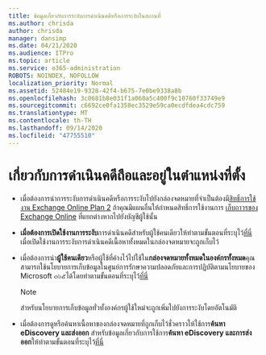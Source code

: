 ```yaml
---
title: ข้อมูลเกี่ยวกับการระงับการดำเนินคดีหรือการระงับในสถานที่
ms.author: chrisda
author: chrisda
manager: dansimp
ms.date: 04/21/2020
ms.audience: ITPro
ms.topic: article
ms.service: o365-administration
ROBOTS: NOINDEX, NOFOLLOW
localization_priority: Normal
ms.assetid: 52484e19-9328-42f4-b675-7e0be9338a8b
ms.openlocfilehash: 3c0681b8e031f1a060a5c400f9c10760f33749e9
ms.sourcegitcommit: c6692ce0fa1358ec3529e59ca0ecdfdea4cdc759
ms.translationtype: MT
ms.contentlocale: th-TH
ms.lasthandoff: 09/14/2020
ms.locfileid: "47755510"
---
```

# <a name="about-litigation-holds-and-in-place-holds"></a>เกี่ยวกับการดำเนินคดีถือและอยู่ในตำแหน่งที่ตั้ง

- เมื่อต้องการนำการระงับการดำเนินคดีหรือการระงับไปยังกล่องจดหมายที่จำเป็นต้องมี[สิทธิ์การใช้งาน Exchange Online Plan 2](https://docs.microsoft.com/office365/servicedescriptions/office-365-platform-service-description/office-365-plan-options) ถ้าคุณมีแผนอื่นให้กำหนดสิทธิ์การใช้งานการ [เก็บถาวรของ Exchange Online](https://docs.microsoft.com/office365/servicedescriptions/exchange-online-archiving-service-description/exchange-online-archiving-service-description) ที่แยกต่างหากไปยังบัญชีผู้ใช้นั้น 
    
- **เมื่อต้องการเปิดใช้งานการระงับ**การดำเนินคดีสำหรับผู้ใช้คนเดียวให้ทำตามขั้นตอนที่ระบุไว้[ที่นี่](https://docs.microsoft.com/office365/SecurityCompliance/place-a-mailbox-on-litigation-hold) เมื่อเปิดใช้งานการระงับการดำเนินคดีเนื้อหาทั้งหมดในกล่องจดหมายจะถูกเก็บไว้
    
- เมื่อต้องการนำ**ผู้ใช้คนเดียว**หรือผู้ใช้ที่ค้างไว้ไปใช้ใน**กล่องจดหมายทั้งหมดในองค์กรทั้งหมด**คุณสามารถใช้นโยบายการเก็บข้อมูลในศูนย์การรักษาความปลอดภัยและการปฏิบัติตามนโยบายของ Microsoft ๓๖๕ได้โดยทำตามขั้นตอนที่ระบุไว้[ที่นี่]( https://docs.microsoft.com/microsoft-365/compliance/retention-policies)
    
    > [!NOTE]
    > สำหรับนโยบายการเก็บข้อมูลทั่วทั้งองค์กรผู้ใช้ใหม่จะถูกเพิ่มไปยังการระงับโดยอัตโนมัติ 
  
- เมื่อต้องการดูหรือค้นหาเนื้อหาของกล่องจดหมายที่ถูกเก็บไว้ชั่วคราวให้ใช้การ**ค้นหา eDiscovery และส่งออก** สำหรับข้อมูลเกี่ยวกับการใช้การ**ค้นหา eDiscovery และการส่งออก**ให้ทำตามขั้นตอนที่ระบุไว้[ที่นี่](https://docs.microsoft.com/microsoft-365/compliance/export-search-results)
    

